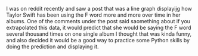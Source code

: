 I was on reddit recently and saw a post that was a line graph displayijg how Taylor Swift has been using the F word more and more over time in her albums.
One of the comments under the post said saomething about if you extrapolated this data, it would predict that she would be saying the F word several thousand times on one single album
I thought that was kinda funny, and also decided it would be a good way to practice some Python skills by doing the prediction and displaying it.
